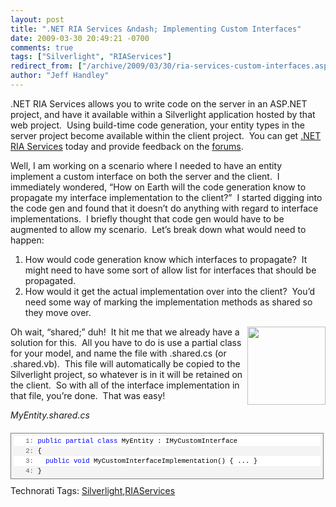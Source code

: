 ```yaml
---
layout: post
title: ".NET RIA Services &ndash; Implementing Custom Interfaces"
date: 2009-03-30 20:49:21 -0700
comments: true
tags: ["Silverlight", "RIAServices"]
redirect_from: ["/archive/2009/03/30/ria-services-custom-interfaces.aspx/"]
author: "Jeff Handley"
---
```

<!-- more -->
<p>.NET RIA Services allows you to write code on the server in an ASP.NET project, and have it available within a Silverlight application hosted by that web project.  Using build-time code generation, your entity types in the server project become available within the client project.  You can get <a href="http://www.microsoft.com/downloads/details.aspx?FamilyID=76bb3a07-3846-4564-b0c3-27972bcaabce&amp;displaylang=en" target="_blank">.NET RIA Services</a> today and provide feedback on the <a title=".NET RIA Services Forums" href="http://silverlight.net/forums/53.aspx" target="_blank">forums</a>.</p>  <p>Well, I am working on a scenario where I needed to have an entity implement a custom interface on both the server and the client.  I immediately wondered, “How on Earth will the code generation know to propagate my interface implementation to the client?”  I started digging into the code gen and found that it doesn’t do anything with regard to interface implementations.  I briefly thought that code gen would have to be augmented to allow my scenario.  Let’s break down what would need to happen:</p>  <ol>   <li>How would code generation know which interfaces to propagate?  It might need to have some sort of allow list for interfaces that should be propagated. </li>  <li>How would it get the actual implementation over into the client?  You’d need some way of marking the implementation methods as shared so they move over. </li> </ol>  <p><img style="border-bottom: 0px; border-left: 0px; display: inline; margin-left: 0px; border-top: 0px; margin-right: 0px; border-right: 0px" title="" border="0" alt="" align="right" src="http://blog.jeffhandley.com/images/blog_jeffhandley_com/WindowsLiveWriter/76e.NETRIAServicesImplementingCustomInte_C25F/Img6%5B1%5D_3.jpg" width="125" height="125" /> Oh wait, “shared;” duh!  It hit me that we already have a solution for this.  All you have to do is use a partial class for your model, and name the file with .shared.cs (or .shared.vb).  This file will automatically be copied to the Silverlight project, so whatever is in it will be retained on the client.  So with all of the interface implementation in that file, you’re done.  That was easy!</p>  <p><em>MyEntity.shared.cs</em></p>  <div style="border-bottom: gray 1px solid; border-left: gray 1px solid; padding-bottom: 4px; line-height: 12pt; background-color: #f4f4f4; margin: 20px 0px 10px; padding-left: 4px; width: 97.5%; padding-right: 4px; font-family: consolas, 'Courier New', courier, monospace; max-height: 200px; font-size: 8pt; overflow: auto; border-top: gray 1px solid; cursor: text; border-right: gray 1px solid; padding-top: 4px">   <div style="border-bottom-style: none; padding-bottom: 0px; line-height: 12pt; border-right-style: none; background-color: #f4f4f4; padding-left: 0px; width: 100%; padding-right: 0px; font-family: consolas, 'Courier New', courier, monospace; border-top-style: none; color: black; font-size: 8pt; border-left-style: none; overflow: visible; padding-top: 0px">   <pre style="border-bottom-style: none; padding-bottom: 0px; line-height: 12pt; border-right-style: none; background-color: white; margin: 0em; padding-left: 0px; width: 100%; padding-right: 0px; font-family: consolas, 'Courier New', courier, monospace; border-top-style: none; color: black; font-size: 8pt; border-left-style: none; overflow: visible; padding-top: 0px"><span style="color: #606060">   1:</span> <span style="color: #0000ff">public</span> <span style="color: #0000ff">partial</span> <span style="color: #0000ff">class</span> MyEntity : IMyCustomInterface</pre>

  <pre style="border-bottom-style: none; padding-bottom: 0px; line-height: 12pt; border-right-style: none; background-color: #f4f4f4; margin: 0em; padding-left: 0px; width: 100%; padding-right: 0px; font-family: consolas, 'Courier New', courier, monospace; border-top-style: none; color: black; font-size: 8pt; border-left-style: none; overflow: visible; padding-top: 0px"><span style="color: #606060">   2:</span> {</pre>

  <pre style="border-bottom-style: none; padding-bottom: 0px; line-height: 12pt; border-right-style: none; background-color: white; margin: 0em; padding-left: 0px; width: 100%; padding-right: 0px; font-family: consolas, 'Courier New', courier, monospace; border-top-style: none; color: black; font-size: 8pt; border-left-style: none; overflow: visible; padding-top: 0px"><span style="color: #606060">   3:</span>   <span style="color: #0000ff">public</span> <span style="color: #0000ff">void</span> MyCustomInterfaceImplementation() { ... }</pre>

  <pre style="border-bottom-style: none; padding-bottom: 0px; line-height: 12pt; border-right-style: none; background-color: #f4f4f4; margin: 0em; padding-left: 0px; width: 100%; padding-right: 0px; font-family: consolas, 'Courier New', courier, monospace; border-top-style: none; color: black; font-size: 8pt; border-left-style: none; overflow: visible; padding-top: 0px"><span style="color: #606060">   4:</span> }</pre>
  </div>
</div>

<div style="padding-bottom: 0px; margin: 0px; padding-left: 0px; padding-right: 0px; display: inline; float: none; padding-top: 0px" id="scid:0767317B-992E-4b12-91E0-4F059A8CECA8:bc7441e2-0dd2-4de9-b4b2-449b802b6213" class="wlWriterEditableSmartContent">Technorati Tags: <a href="http://technorati.com/tags/Silverlight" rel="tag">Silverlight</a>,<a href="http://technorati.com/tags/RIAServices" rel="tag">RIAServices</a></div>

